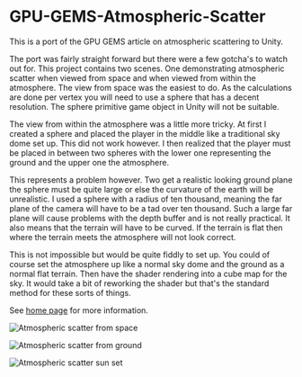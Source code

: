 # GPU-GEMS-Atmospheric-Scatter

This is a port of the GPU GEMS article on atmospheric scattering to Unity. 

The port was fairly straight forward but there were a few gotcha's to watch out for. This project contains two scenes. One demonstrating atmospheric scatter when viewed from space and when viewed from within the atmosphere. The view from space was the easiest to do. As the calculations are done per vertex you will need to use a sphere that has a decent resolution. The sphere primitive game object in Unity will not be suitable.

The view from within the atmosphere was a little more tricky. At first I created a sphere and placed the player in the middle like a traditional sky dome set up. This did not work however. I then realized that the player must be placed in between two spheres with the lower one representing the ground and the upper one the atmosphere.

This represents a problem however. Two get a realistic looking ground plane the sphere must be quite large or else the curvature of the earth will be unrealistic. I used a sphere with a radius of ten thousand, meaning the far plane of the camera will  have to be a tad over ten thousand. Such a large far plane will cause problems with the depth buffer and is not really practical. It also means that the terrain will have to be curved. If the terrain is flat then where the terrain meets the atmosphere will not look correct.

This is not impossible but would be quite fiddly to set up. You could of course set the atmosphere up like a normal sky dome and the ground as a normal flat terrain. Then have the shader rendering into a cube map for the sky. It would take a bit of reworking the shader but that's the standard method for these sorts of things.

See [home page](https://www.digital-dust.com/single-post/2017/03/17/GPU-GEMS-to-Unity-Atmospheric-scattering) for more information.

![Atmospheric scatter from space](https://static.wixstatic.com/media/1e04d5_ec89fa9257464c8ca6c27bb9417bbca9~mv2.jpg/v1/fill/w_585,h_585,al_c,q_80,usm_0.66_1.00_0.01/1e04d5_ec89fa9257464c8ca6c27bb9417bbca9~mv2.jpg)

![Atmospheric scatter from ground](https://static.wixstatic.com/media/1e04d5_8e7ad74748e647c2b561885e002f5b6f~mv2.jpg/v1/fill/w_585,h_271,al_c,q_80,usm_0.66_1.00_0.01/1e04d5_8e7ad74748e647c2b561885e002f5b6f~mv2.jpg)

![Atmospheric scatter sun set](https://static.wixstatic.com/media/1e04d5_515ef3e06e514df1bd45018a9a400b1c~mv2.jpg/v1/fill/w_585,h_267,al_c,q_80,usm_0.66_1.00_0.01/1e04d5_515ef3e06e514df1bd45018a9a400b1c~mv2.jpg)


